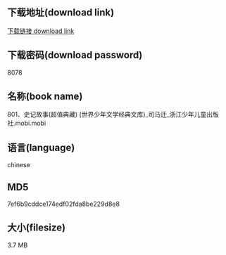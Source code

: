 ## 下载地址(download link)
[下载链接 download link](https://voluble-croquembouche-d321dc.netlify.app/?s=801%E3%80%81%E5%8F%B2%E8%AE%B0%E6%95%85%E4%BA%8B%28%E8%B6%85%E5%80%BC%E5%85%B8%E8%97%8F%29+%28%E4%B8%96%E7%95%8C%E5%B0%91%E5%B9%B4%E6%96%87%E5%AD%A6%E7%BB%8F%E5%85%B8%E6%96%87%E5%BA%93%29_%E5%8F%B8%E9%A9%AC%E8%BF%81_%E6%B5%99%E6%B1%9F%E5%B0%91%E5%B9%B4%E5%84%BF%E7%AB%A5%E5%87%BA%E7%89%88%E7%A4%BE.mobi)

## 下载密码(download password)
8078

## 名称(book name)
801、史记故事(超值典藏) (世界少年文学经典文库)_司马迁_浙江少年儿童出版社.mobi.mobi

## 语言(language)
chinese

## MD5
7ef6b9cddce174edf02fda8be229d8e8

## 大小(filesize)
3.7 MB
